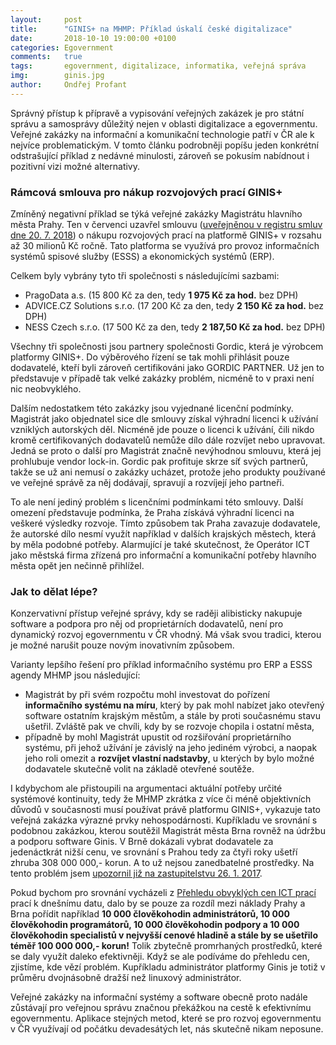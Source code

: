 ```yaml
---
layout:     post
title:      "GINIS+ na MHMP: Příklad úskalí české digitalizace"
date:       2018-10-10 19:00:00 +0100
categories: Egovernment
comments:   true
tags:       egovernment, digitalizace, informatika, veřejná správa
img:        ginis.jpg
author:     Ondřej Profant
---
```


Správný přístup k přípravě a vypisování veřejných zakázek je pro státní správu a samosprávy důležitý nejen v oblasti digitalizace a egovernmentu. Veřejné zakázky na informační a komunikační technologie patří v ČR ale k nejvíce problematickým. V tomto článku podrobněji popíšu jeden konkrétní odstrašující příklad z nedávné minulosti, zároveň se pokusím nabídnout i pozitivní vizi možné alternativy.

<!--more-->

### Rámcová smlouva pro nákup rozvojových prací GINIS+

Zmíněný negativní příklad se týká veřejné zakázky Magistrátu hlavního města Prahy. Ten v červenci uzavřel smlouvu ([uveřejněnou v registru smluv dne 20. 7. 2018](https://www.hlidacstatu.cz/Detail/6205167)) o nákupu rozvojových prací na platformě GINIS+ v rozsahu až 30 milionů Kč ročně. Tato platforma se využívá pro provoz informačních systémů spisové služby (ESSS) a ekonomických systémů (ERP).

Celkem byly vybrány tyto tři společnosti s následujícími sazbami:

* PragoData a.s. (15 800 Kč za den, tedy **1 975 Kč za hod.** bez DPH)
* ADVICE.CZ Solutions s.r.o. (17 200 Kč za den, tedy **2 150 Kč za hod.** bez DPH)
* NESS Czech s.r.o. (17 500 Kč za den, tedy **2 187,50 Kč za hod.** bez DPH)

Všechny tři společnosti jsou partnery společnosti Gordic, která je výrobcem platformy GINIS+. Do výběrového řízení se tak mohli přihlásit pouze dodavatelé, kteří byli zároveň certifikováni jako GORDIC PARTNER. Už jen to představuje v případě tak velké zakázky problém, nicméně to v praxi není nic neobvyklého.

Dalším nedostatkem této zakázky jsou vyjednané licenční podmínky. Magistrát jako objednatel sice dle smlouvy získal výhradní licenci k užívání vzniklých autorských děl. Nicméně jde pouze o licenci k užívání, čili nikdo kromě certifikovaných dodavatelů nemůže dílo dále rozvíjet nebo upravovat. Jedná se proto o další pro Magistrát značně nevýhodnou smlouvu, která jej prohlubuje vendor lock-in. Gordic pak profituje skrze síť svých partnerů, takže se už ani nemusí o zakázky ucházet, protože jeho produkty používané ve veřejné správě za něj dodávají, spravují a rozvíjejí jeho partneři.

To ale není jediný problém s licenčními podmínkami této smlouvy. Další omezení představuje podmínka, že Praha získává výhradní licenci na veškeré výsledky rozvoje. Tímto způsobem tak Praha zavazuje dodavatele, že autorské dílo nesmí využít například v dalších krajských městech, která by měla podobné potřeby. Alarmující je také skutečnost, že Operátor ICT jako městská firma zřízená pro informační a komunikační potřeby hlavního města opět jen nečinně přihlížel.

### Jak to dělat lépe?

Konzervativní přístup veřejné správy, kdy se raději alibisticky nakupuje software a podpora pro něj od proprietárních dodavatelů, není pro dynamický rozvoj egovernmentu v ČR vhodný. Má však svou tradici, kterou je možné narušit pouze novým inovativním způsobem.

Varianty lepšího řešení pro příklad informačního systému pro ERP a ESSS agendy MHMP jsou následující:

* Magistrát by při svém rozpočtu mohl investovat do pořízení **informačního systému na míru**, který by pak mohl nabízet jako otevřený software ostatním krajským městům, a stále by proti současnému stavu ušetřil. Zvláště pak ve chvíli, kdy by se rozvoje chopila i ostatní města,
* případně by mohl Magistrát upustit od rozšiřování proprietárního systému, při jehož užívání je závislý na jeho jediném výrobci, a naopak jeho roli omezit a **rozvíjet vlastní nadstavby**, u kterých by bylo možné dodavatele skutečně volit na základě otevřené soutěže.

I kdybychom ale přistoupili na argumentaci aktuální potřeby určité systémové kontinuity, tedy že MHMP zkrátka z více či méně objektivních důvodů v současnosti musí používat právě platformu GINIS+, vykazuje tato veřejná zakázka výrazné prvky nehospodárnosti. Kupříkladu ve srovnání s podobnou zakázkou, kterou soutěžil Magistrát města Brna rovněž na údržbu a podporu software Ginis. V Brně dokázali vybrat dodavatele za jedenáctkrát nižší cenu, ve srovnání s Prahou tedy za čtyři roky ušetří zhruba 308 000 000,- korun. A to už nejsou zanedbatelné prostředky. Na tento problém jsem [upozornil již na zastupitelstvu 26. 1. 2017](https://github.com/pirati-byro/spisy-zk-pha-2016/blob/master/4382-gordic/2017-01-26-500M-zakazka/prezentace.pdf).

Pokud bychom pro srovnání vycházeli z [Přehledu obvyklých cen ICT prací](http://www.mvcr.cz/clanek/prehled-obvyklych-cen-ict-praci.aspx) prací k dnešnímu datu, dalo by se pouze za rozdíl mezi náklady Prahy a Brna pořídit například **10 000 člověkohodin administrátorů, 10 000 člověkohodin programátorů, 10 000 člověkohodin podpory a 10 000 člověkohodin specialistů v nejvyšší cenové hladině a stále by se ušetřilo téměř 100 000 000,- korun!** Tolik zbytečně promrhaných prostředků, které se daly využít daleko efektivněji. Když se ale podíváme do přehledu cen, zjistíme, kde vězí problém. Kupříkladu administrátor platformy Ginis je totiž v průměru dvojnásobně dražší než linuxový administrátor.

Veřejné zakázky na informační systémy a software obecně proto nadále zůstávají pro veřejnou správu značnou překážkou na cestě k efektivnímu egovernmentu. Aplikace stejných metod, které se pro rozvoj egovernmentu v ČR využívají od počátku devadesátých let, nás skutečně nikam neposune.

